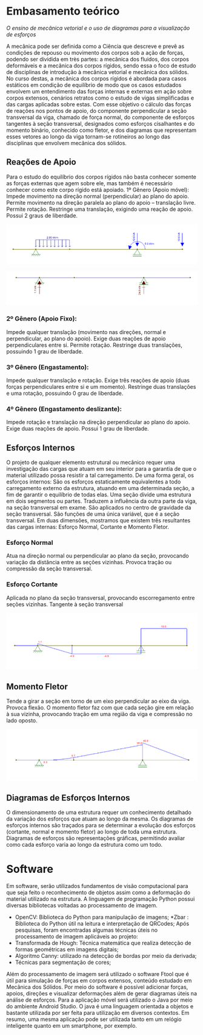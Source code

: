 # Embasamento teórico

_O ensino de mecânica vetorial e o uso de diagramas para a visualização de esforços_

A mecânica pode ser definida como a Ciência que descreve e prevê as condições de repouso ou movimento dos corpos sob a ação de forças, podendo ser dividida em très partes: a mecânica dos fluidos, dos corpos deformáveis e a mecânica dos corpos rígidos, sendo essa o foco de estudo de disciplinas de introdução à mecânica vetorial e mecânica dos sólidos. 
No curso destas, a mecânica dos corpos rígidos é abordada para casos estáticos em condição de equilíbrio de modo que os casos estudados envolvem um entendimento das forças internas e externas em ação sobre corpos extensos, cenários retratos como o estudo de vigas simplificadas e das cargas aplicadas sobre estas. 
Com esse objetivo o cálculo das forças de reações nos pontos de apoio, do componente perpendicular a seção transversal da viga, chamado de força normal, do componente de esforços tangentes à seção transversal, designados como esforços cisalhantes e do momento binário, conhecido como fletor, e dos diagramas que representam esses vetores ao longo da viga tornam-se rotineiros ao longo das disciplinas que envolvem mecânica dos sólidos.

## Reações de Apoio

Para o estudo do equilíbrio dos corpos rígidos não basta conhecer somente as forças externas que agem sobre ele, mas também é necessário conhecer como este corpo rígido está apoiado. 1º Gênero (Apoio móvel): Impede movimento na direção normal (perpendicular) ao plano do apoio.
Permite movimento na direção paralela ao plano do apoio – translação livre. Permite rotação. Restringe uma translação, exigindo uma reação de apoio. Possui 2 graus de liberdade.

![outro](../images/outro.png)

![diagrama de esforcos](../images/esforcos.png)

### 2º Gênero (Apoio Fixo):
Impede qualquer translação (movimento nas direções, normal e perpendicular, ao plano do apoio). Exige duas reações de apoio perpendiculares entre si. Permite rotação. Restringe duas translações, possuindo 1 grau de liberdade.

### 3º Gênero (Engastamento):
Impede qualquer translação e rotação. Exige três reações de apoio (duas forças perpendiculares entre si e um momento). Restringe duas translações e uma rotação, possuindo 0 grau de liberdade.

### 4º Gênero (Engastamento deslizante): 
Impede rotação e translação na direção perpendicular ao plano do apoio. Exige duas reações de apoio. Possui 1 grau de liberdade.

## Esforços Internos
O projeto de qualquer elemento estrutural ou mecânico requer uma investigação das cargas que atuam em seu interior para a garantia de que o material utilizado possa resistir a tal carregamento. De uma forma geral, os esforços internos: São os esforços estaticamente equivalentes a todo carregamento externo da estrutura, atuando em uma determinada seção, a fim de garantir o equilíbrio de todas elas. Uma seção divide uma estrutura em dois segmentos ou partes. Traduzem a influência da outra parte da viga, na seção transversal em exame. São aplicados no centro de gravidade da seção transversal. São funções de uma única variável, que é a seção transversal. Em duas dimensões, mostramos que existem três resultantes das cargas internas: Esforço Normal, Cortante e Momento Fletor.

### Esforço Normal
Atua na direção normal ou perpendicular ao plano da seção, provocando variação da distância entre as seções vizinhas. Provoca tração ou compressão da seção transversal.

### Esforço Cortante
Aplicada no plano da seção transversal, provocando escorregamento entre seções vizinhas. Tangente à seção transversal

![esforco cortante](../images/cortantes.png)

## Momento Fletor
Tende a girar a seção em torno de um eixo perpendicular ao eixo da viga. Provoca flexão. O momento fletor faz com que cada seção gire em relação à sua vizinha, provocando tração em uma região da viga e compressão no lado oposto.

![momento fletor](../images/fletor.png)

## Diagramas de Esforços Internos
O dimensionamento de uma estrutura requer um conhecimento detalhado da variação dos esforços que atuam ao longo da mesma. Os diagramas de esforços internos são traçados para se determinar a evolução dos esforços (cortante, normal e momento fletor) ao longo de toda uma estrutura. Diagramas de esforços são representações gráficas, permitindo avaliar como cada esforço varia ao longo da estrutura como um todo.	


# Software
Em software, serão utilizados fundamentos de visão computacional para que seja feito o reconhecimento de objetos assim como a deformação do material utilizado na estrutura. 
A linguagem de programação Python possui diversas bibliotecas voltadas ao processamento de imagem. 
* OpenCV: Biblioteca do Python para manipulação de imagens;
*Zbar : Biblioteca do Python útil na leitura e interpretação de QRCodes;
Após pesquisas, foram encontradas algumas técnicas úteis no processamento de imagem aplicáveis ao projeto:
* Transformada de Hough: Técnica matemática que realiza detecção de formas geométricas em imagens digitais;
* Algoritmo Canny: utilizado na detecção de bordas por meio da derivada;
* Técnicas para segmentação de cores;

Além do processamento de imagem será utilizado o software Ftool que é útil para simulação de forças em corpos extensos, conteúdo estudado em Mecânica dos Sólidos. Por meio do software é possível adicionar forças, apoios, direções e visualizar deformações além de gerar diagramas úteis na análise de esforços.
Para a aplicação móvel será utilizado o Java por meio do ambiente Android Studio. O java é uma linguagem orientada a objetos e bastante utilizada por ser feita para utilização em diversos contextos. Em resumo, uma mesma aplicação pode ser utilizada tanto em um relógio inteligente quanto em um smartphone, por exemplo.




